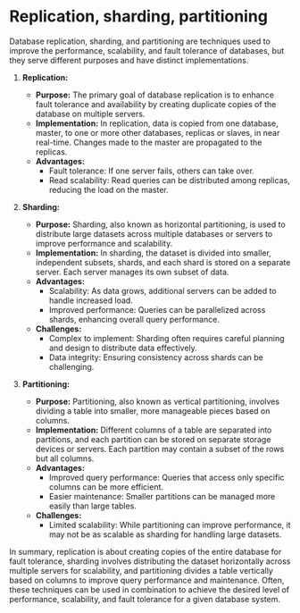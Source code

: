 # Replication, sharding, partitioning

Database replication, sharding, and partitioning are techniques used to improve the performance, scalability, and fault tolerance of databases, but they serve different purposes and have distinct implementations.

1. **Replication:**
   - **Purpose:** The primary goal of database replication is to enhance fault tolerance and availability by creating duplicate copies of the database on multiple servers.
   - **Implementation:** In replication, data is copied from one database, master, to one or more other databases, replicas or slaves, in near real-time. Changes made to the master are propagated to the replicas.
   - **Advantages:**
     - Fault tolerance: If one server fails, others can take over.
     - Read scalability: Read queries can be distributed among replicas, reducing the load on the master.

2. **Sharding:**
   - **Purpose:** Sharding, also known as horizontal partitioning, is used to distribute large datasets across multiple databases or servers to improve performance and scalability.
   - **Implementation:** In sharding, the dataset is divided into smaller, independent subsets, shards, and each shard is stored on a separate server. Each server manages its own subset of data.
   - **Advantages:**
     - Scalability: As data grows, additional servers can be added to handle increased load.
     - Improved performance: Queries can be parallelized across shards, enhancing overall query performance.
   - **Challenges:**
     - Complex to implement: Sharding often requires careful planning and design to distribute data effectively.
     - Data integrity: Ensuring consistency across shards can be challenging.

3. **Partitioning:**
   - **Purpose:** Partitioning, also known as vertical partitioning, involves dividing a table into smaller, more manageable pieces based on columns.
   - **Implementation:** Different columns of a table are separated into partitions, and each partition can be stored on separate storage devices or servers. Each partition may contain a subset of the rows but all columns.
   - **Advantages:**
     - Improved query performance: Queries that access only specific columns can be more efficient.
     - Easier maintenance: Smaller partitions can be managed more easily than large tables.
   - **Challenges:**
     - Limited scalability: While partitioning can improve performance, it may not be as scalable as sharding for handling large datasets.

In summary, replication is about creating copies of the entire database for fault tolerance, sharding involves distributing the dataset horizontally across multiple servers for scalability, and partitioning divides a table vertically based on columns to improve query performance and maintenance. Often, these techniques can be used in combination to achieve the desired level of performance, scalability, and fault tolerance for a given database system.
